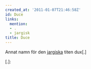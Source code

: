 ```yaml
---
created_at: '2011-01-07T21:46:58Z'
id: Duce
links:
  mention:
  - .
  - jargisk
title: Duce
---
```


Annat namn för den [jargiska] titen dux[.]

  [jargiska]: jargisk
  [.]: